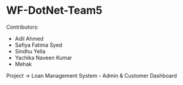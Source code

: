 # WF-DotNet-Team5

Contributors:
 - Adil Ahmed
 - Safiya Fatima Syed
 - Sindhu Yella
 - Yachika Naveen Kumar
 - Mehak

Project -> Loan Management System - Admin & Customer Dashboard
